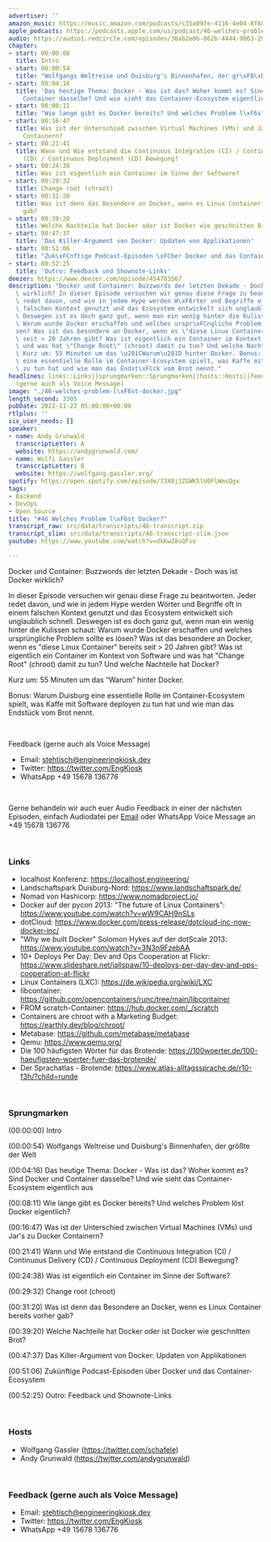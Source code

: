 ```yaml
---
advertiser: ''
amazon_music: https://music.amazon.com/podcasts/c35a09fe-4116-4e04-8f68-77d61b112e46/episodes/331d0472-54f4-41ca-8647-ae7f990593b1/engineering-kiosk-46-welches-problem-l%C3%B6st-docker
apple_podcasts: https://podcasts.apple.com/us/podcast/46-welches-problem-l%C3%B6st-docker/id1603082924?i=1000587061264&uo=4
audio: https://audio1.redcircle.com/episodes/36ab2e0b-862b-4444-9863-29f51116fbab/stream.mp3
chapter:
- start: 00:00:00
  title: Intro
- start: 00:00:54
  title: "Wolfgangs Weltreise und Duisburg's Binnenhafen, der gr\xF6\xDFte der Welt"
- start: 00:04:16
  title: 'Das heutige Thema: Docker - Was ist das? Woher kommt es? Sind Docker und
    Container dasselbe? Und wie sieht das Container-Ecosystem eigentlich aus'
- start: 00:08:11
  title: "Wie lange gibt es Docker bereits? Und welches Problem l\xF6st Docker eigentlich?"
- start: 00:16:47
  title: Was ist der Unterschied zwischen Virtual Machines (VMs) und Jar's zu Docker
    Containern?
- start: 00:21:41
  title: Wann und Wie entstand die Continuous Integration (CI) / Continuous Delivery
    (CD) / Continuous Deployment (CD) Bewegung?
- start: 00:24:38
  title: Was ist eigentlich ein Container im Sinne der Software?
- start: 00:29:32
  title: Change root (chroot)
- start: 00:31:20
  title: Was ist denn das Besondere an Docker, wenn es Linux Container bereits vorher
    gab?
- start: 00:39:20
  title: Welche Nachteile hat Docker oder ist Docker wie geschnitten Brot?
- start: 00:47:37
  title: 'Das Killer-Argument von Docker: Updaten von Applikationen'
- start: 00:51:06
  title: "Zuk\xFCnftige Podcast-Episoden \xFCber Docker und das Container-Ecosystem"
- start: 00:52:25
  title: 'Outro: Feedback und Shownote-Links'
deezer: https://www.deezer.com/episode/454783567
description: "Docker und Container: Buzzwords der letzten Dekade - Doch was ist Docker\
  \ wirklich? In dieser Episode versuchen wir genau diese Frage zu beantworten. Jeder\
  \ redet davon, und wie in jedem Hype werden W\xF6rter und Begriffe oft in einem\
  \ falschen Kontext genutzt und das Ecosystem entwickelt sich unglaublich schnell.\
  \ Deswegen ist es doch ganz gut, wenn man ein wenig hinter die Kulissen schaut:\
  \ Warum wurde Docker erschaffen und welches urspr\xFCngliche Problem sollte es l\xF6\
  sen? Was ist das besondere an Docker, wenn es \"diese Linux Container\" bereits\
  \ seit > 20 Jahren gibt? Was ist eigentlich ein Container im Kontext von Software\
  \ und was hat \"Change Root\" (chroot) damit zu tun? Und welche Nachteile hat Docker?\
  \ Kurz um: 55 Minuten um das \u201CWarum\u201D hinter Docker. Bonus: Warum Duisburg\
  \ eine essentielle Rolle im Container-Ecosystem spielt, was Kaffe mit Software deployen\
  \ zu tun hat und wie man das Endst\xFCck vom Brot nennt."
headlines: links::Links||sprungmarken::Sprungmarken||hosts::Hosts||feedback-gerne-auch-als-voice-message::Feedback
  (gerne auch als Voice Message)
image: "./46-welches-problem-l\xF6st-docker.jpg"
length_second: 3305
pubDate: 2022-11-22 05:00:00+00:00
rtlplus: ''
six_user_needs: []
speaker:
- name: Andy Grunwald
  transcriptLetter: A
  website: https://andygrunwald.com/
- name: Wolfi Gassler
  transcriptLetter: B
  website: https://wolfgang.gassler.org/
spotify: https://open.spotify.com/episode/73X8j3ZGWK5lU0FlWmsQgx
tags:
- Backend
- DevOps
- Open Source
title: "#46 Welches Problem l\xF6st Docker?"
transcript_raw: src/data/transcripts/46-transcript.zip
transcript_slim: src/data/transcripts/46-transcript-slim.json
youtube: https://www.youtube.com/watch?v=dkKwZ8uQFso

---
```

<p>Docker und Container: Buzzwords der letzten Dekade - Doch was ist Docker wirklich?</p><p>In dieser Episode versuchen wir genau diese Frage zu beantworten. Jeder redet davon, und wie in jedem Hype werden Wörter und Begriffe oft in einem falschen Kontext genutzt und das Ecosystem entwickelt sich unglaublich schnell. Deswegen ist es doch ganz gut, wenn man ein wenig hinter die Kulissen schaut: Warum wurde Docker erschaffen und welches ursprüngliche Problem sollte es lösen? Was ist das besondere an Docker, wenn es &#34;diese Linux Container&#34; bereits seit &gt; 20 Jahren gibt? Was ist eigentlich ein Container im Kontext von Software und was hat &#34;Change Root&#34; (chroot) damit zu tun? Und welche Nachteile hat Docker?</p><p>Kurz um: 55 Minuten um das “Warum” hinter Docker.</p><p>Bonus: Warum Duisburg eine essentielle Rolle im Container-Ecosystem spielt, was Kaffe mit Software deployen zu tun hat und wie man das Endstück vom Brot nennt.</p><p><br></p><p>Feedback (gerne auch als Voice Message)</p><ul><li>Email: <a href="mailto:stehtisch@engineeringkiosk.dev" rel="nofollow">stehtisch@engineeringkiosk.dev</a></li><li>Twitter: <a href="https://twitter.com/EngKiosk" rel="nofollow">https://twitter.com/EngKiosk</a></li><li>WhatsApp +49 15678 136776</li></ul><p><br></p><p>Gerne behandeln wir auch euer Audio Feedback in einer der nächsten Episoden, einfach Audiodatei per <a href="https://engineeringkiosk.dev/kontakt/">Email</a> oder WhatsApp Voice Message an +49 15678 136776</p><p><br></p><h3 id="links">Links</h3><ul><li>localhost Konferenz: <a href="https://localhost.engineering/" rel="nofollow">https://localhost.engineering/</a></li><li>Landschaftspark Duisburg-Nord: <a href="https://www.landschaftspark.de/" rel="nofollow">https://www.landschaftspark.de/</a></li><li>Nomad von Hashicorp: <a href="https://www.nomadproject.io/" rel="nofollow">https://www.nomadproject.io/</a></li><li>Docker auf der pycon 2013: &#34;The future of Linux Containers&#34;: <a href="https://www.youtube.com/watch?v=wW9CAH9nSLs" rel="nofollow">https://www.youtube.com/watch?v=wW9CAH9nSLs</a></li><li>dotCloud: <a href="https://www.docker.com/press-release/dotcloud-inc-now-docker-inc/" rel="nofollow">https://www.docker.com/press-release/dotcloud-inc-now-docker-inc/</a></li><li>&#34;Why we built Docker&#34; Solomon Hykes auf der dotScale 2013: <a href="https://www.youtube.com/watch?v=3N3n9FzebAA" rel="nofollow">https://www.youtube.com/watch?v=3N3n9FzebAA</a></li><li>10+ Deploys Per Day: Dev and Ops Cooperation at Flickr: <a href="https://www.slideshare.net/jallspaw/10-deploys-per-day-dev-and-ops-cooperation-at-flickr" rel="nofollow">https://www.slideshare.net/jallspaw/10-deploys-per-day-dev-and-ops-cooperation-at-flickr</a></li><li>Linux Containers (LXC): <a href="https://de.wikipedia.org/wiki/LXC" rel="nofollow">https://de.wikipedia.org/wiki/LXC</a></li><li>libcontainer: <a href="https://github.com/opencontainers/runc/tree/main/libcontainer" rel="nofollow">https://github.com/opencontainers/runc/tree/main/libcontainer</a></li><li>FROM scratch-Container: <a href="https://hub.docker.com/_/scratch" rel="nofollow">https://hub.docker.com/_/scratch</a></li><li>Containers are chroot with a Marketing Budget: <a href="https://earthly.dev/blog/chroot/" rel="nofollow">https://earthly.dev/blog/chroot/</a></li><li>Metabase: <a href="https://github.com/metabase/metabase" rel="nofollow">https://github.com/metabase/metabase</a></li><li>Qemu: <a href="https://www.qemu.org/" rel="nofollow">https://www.qemu.org/</a></li><li>Die 100 häufigsten Wörter für das Brotende: <a href="https://100woerter.de/100-haeufigsten-woerter-fuer-das-brotende/" rel="nofollow">https://100woerter.de/100-haeufigsten-woerter-fuer-das-brotende/</a></li><li>Der Sprachatlas - Brotende: <a href="https://www.atlas-alltagssprache.de/r10-f3h/?child=runde" rel="nofollow">https://www.atlas-alltagssprache.de/r10-f3h/?child=runde</a></li></ul><p><br></p><h3 id="sprungmarken">Sprungmarken</h3><p>(00:00:00) Intro</p><p>(00:00:54) Wolfgangs Weltreise und Duisburg&#39;s Binnenhafen, der größte der Welt</p><p>(00:04:16) Das heutige Thema: Docker - Was ist das? Woher kommt es? Sind Docker und Container dasselbe? Und wie sieht das Container-Ecosystem eigentlich aus</p><p>(00:08:11) Wie lange gibt es Docker bereits? Und welches Problem löst Docker eigentlich?</p><p>(00:16:47) Was ist der Unterschied zwischen Virtual Machines (VMs) und Jar&#39;s zu Docker Containern?</p><p>(00:21:41) Wann und Wie entstand die Continuous Integration (CI) / Continuous Delivery (CD) / Continuous Deployment (CD) Bewegung?</p><p>(00:24:38) Was ist eigentlich ein Container im Sinne der Software?</p><p>(00:29:32) Change root (chroot)</p><p>(00:31:20) Was ist denn das Besondere an Docker, wenn es Linux Container bereits vorher gab?</p><p>(00:39:20) Welche Nachteile hat Docker oder ist Docker wie geschnitten Brot?</p><p>(00:47:37) Das Killer-Argument von Docker: Updaten von Applikationen</p><p>(00:51:06) Zukünftige Podcast-Episoden über Docker und das Container-Ecosystem</p><p>(00:52:25) Outro: Feedback und Shownote-Links</p><p><br></p><h3 id="hosts">Hosts</h3><ul><li>Wolfgang Gassler (<a href="https://twitter.com/schafele" rel="nofollow">https://twitter.com/schafele</a>)</li><li>Andy Grunwald (<a href="https://twitter.com/andygrunwald" rel="nofollow">https://twitter.com/andygrunwald</a>)</li></ul><p><br></p><h3 id="feedback-gerne-auch-als-voice-message">Feedback (gerne auch als Voice Message)</h3><ul><li>Email: <a href="mailto:stehtisch@engineeringkiosk.dev" rel="nofollow">stehtisch@engineeringkiosk.dev</a></li><li>Twitter: <a href="https://twitter.com/EngKiosk" rel="nofollow">https://twitter.com/EngKiosk</a></li><li>WhatsApp +49 15678 136776</li></ul>